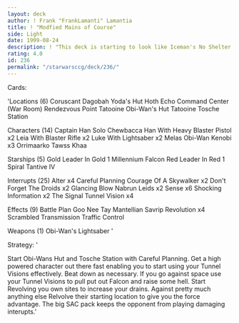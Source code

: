 ```yaml
---
layout: deck
author: ! Frank "FrankLamanti" Lamantia
title: ! "Modfied Mains of Course"
side: Light
date: 1999-08-24
description: ! "This deck is starting to look like Iceman's No Shelter.  It's also getting very good..."
rating: 4.0
id: 236
permalink: "/starwarsccg/deck/236/"
---
```

Cards: 

'Locations (6)
Coruscant
Dagobah Yoda's Hut
Hoth Echo Command Center (War Room)
Rendezvous Point
Tatooine Obi-Wan's Hut
Tatooine Tosche Station

Characters (14)
Captain Han Solo
Chewbacca
Han With Heavy Blaster Pistol  x2
Leia With Blaster Rifle  x2
Luke With Lightsaber  x2
Melas
Obi-Wan Kenobi	x3
Orrimaarko
Tawss Khaa

Starships (5)
Gold Leader In Gold 1
Millennium Falcon
Red Leader In Red 1
Spiral
Tantive IV

Interrupts (25)
Alter  x4
Careful Planning
Courage Of A Skywalker	x2
Don't Forget The Droids  x2
Glancing Blow
Nabrun Leids  x2
Sense  x6
Shocking Information  x2
The Signal
Tunnel Vision  x4

Effects (9)
Battle Plan
Goo Nee Tay
Mantellian Savrip
Revolution  x4
Scrambled Transmission
Traffic Control

Weapons (1)
Obi-Wan's Lightsaber '

Strategy: '

Start Obi-Wans Hut and Tosche Station with Careful Planning. Get a high powered character out there fast enabling you to start using your Tunnel Visions effectively. Beat down as necessary. If you go against space use your Tunnel Visions to pull put out Falcon and raise some hell. Start Revolving you own sites to increase your drains. Against pretty much anything else Relvolve their starting location to give you the force advantage. The big SAC pack keeps the opponent from playing damaging interupts.'
